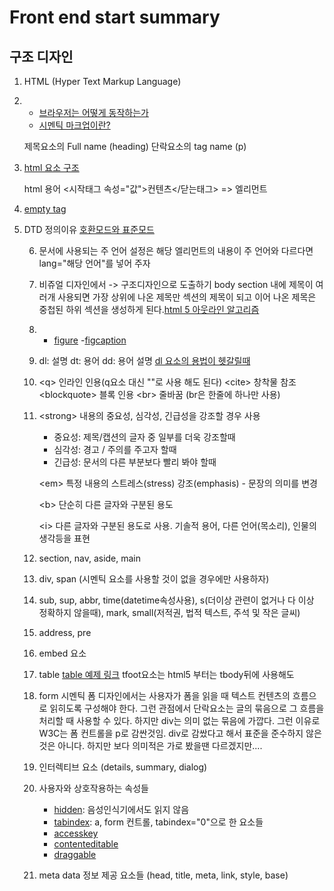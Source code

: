 # Front end start summary

## 구조 디자인 
1. HTML (Hyper Text Markup Language)
    
2.  - [브라우저는 어떻게 동작하는가](http://d2.naver.com/helloworld/59361)
    - [시멘틱 마크업이란?](http://webclub.tistory.com/275)

    제목요소의 Full name (heading)
    단락요소의 tag name (p)

3.  [html 요소 구조](https://developer.mozilla.org/ko/docs/Learn/HTML/Introduction_to_HTML/Getting_started#HTML_%EC%9A%94%EC%86%8C(Element)%EC%9D%98_%EA%B5%AC%EC%A1%B0)
    
    html 용어
    &lt;시작태그 속성="값"&gt;컨텐츠&lt;/닫는태그&gt; => 엘리먼트
    
4.  [empty tag](https://developer.mozilla.org/en-US/docs/Glossary/Empty_element)
    
5.  DTD 정의이유
    [호환모드와 표준모드](https://developer.mozilla.org/ko/docs/Web/HTML/Quirks_Mode_and_Standards_Mode)
    
    6. 문서에 사용되는 주 언어 설정은 <html lang="주 언어">
       해당 엘리먼트의 내용이 주 언어와 다르다면 lang="해당 언어"를 넣어 주자

    7. 비쥬얼 디자인에서 -> 구조디자인으로 도출하기
       body section 내에 제목이 여러개 사용되면 가장 상위에 나온 제목만 섹션의 제목이 되고 이어 나온 제목은 중첩된 하위 섹션을 생성하게 된다.[html 5 아웃라인 알고리즘](https://developer.mozilla.org/ko/docs/Web/HTML/HTML5_%EB%AC%B8%EC%84%9C%EC%9D%98_%EC%84%B9%EC%85%98%EA%B3%BC_%EC%9C%A4%EA%B3%BD)

    8. - [figure](https://developer.mozilla.org/ko/docs/Web/HTML/Element/figure)
       -[figcaption](https://developer.mozilla.org/ko/docs/Web/HTML/Element/figcaption)

    9. dl: 설명
       dt: 용어
       dd: 용어 설명
       [dl 요소의 용법이 헷갈릴때](http://hashcode.co.kr/questions/5358/dldescription-list%EC%9A%94%EC%86%8C%EC%9D%98-%EC%9A%A9%EB%B2%95%EC%9D%B4-%ED%97%B7%EA%B0%88%EB%A6%BD%EB%8B%88%EB%8B%A4)
    
    10. &lt;q&gt; 인라인 인용(q요소 대신 ""로 사용 해도 된다)
        &lt;cite&gt; 창착물 참조
        &lt;blockquote&gt; 블록 인용
        &lt;br&gt; 줄바꿈 (br은 한줄에 하나만 사용)

    11. &lt;strong&gt; 
        내용의 중요성, 심각성, 긴급성을 강조할 경우 사용

        - 중요성: 제목/캡션의 글자 중 일부를 더욱 강조할때
        - 심각성: 경고 / 주의를 주고자 할때
        - 긴급성: 문서의 다른 부분보다 빨리 봐야 할때

        &lt;em&gt;
        특정 내용의 스트레스(stress) 강조(emphasis) - 문장의 의미를 변경
        
        &lt;b&gt;
        단순히 다른 글자와 구분된 용도

        &lt;i&gt;
        다른 글자와 구분된 용도로 사용. 기솔적 용어, 다른 언어(목소리), 인물의 생각등을 표현
    
    12. section, nav, aside, main

    13. div, span (시멘틱 요소를 사용할 것이 없을 경우에만 사용하자)
    
    14. sub, sup, abbr, time(datetime속성사용), s(더이상 관련이 없거나 다 이상 정확하지 않을때), mark, small(저적권, 법적 텍스트, 주석 및 작은 글씨)
    
    15. address, pre

    16. embed 요소

    17. table
        [table 예제 링크](http://www.daum.net)
        tfoot요소는 html5 부터는 tbody뒤에 사용해도

    18. form
        시멘틱 폼 디자인에서는 사용자가 폼을 읽을 때 텍스트 컨텐츠의 흐름으로 읽히도록 구성해야 한다.
        그런 관점에서 단락요소는 글의 묶음으로 그 흐름을 처리할 때 사용할 수 있다.
        하지만 div는 의미 없는 묶음에 가깝다.
        그런 이유로 W3C는 폼 컨트롤을 p로 감싼것임.
        div로 감쌌다고 해서 표준을 준수하지 않은것은 아니다.
        하지만 보다 의미적은 가로 봤을땐 다르겠지만....

    19. 인터렉티브 요소 (details, summary, dialog)

    20. 사용자와 상호작용하는 속성들
        - [hidden](https://developer.mozilla.org/ko/docs/Web/HTML/Global_attributes/hidden): 음성인식기에서도 읽지 않음
        - [tabindex](https://developer.mozilla.org/ko/docs/Web/HTML/Global_attributes/tabindex): a, form 컨트롤, tabindex="0"으로 한 요소들
        - [accesskey](https://developer.mozilla.org/ko/docs/Web/HTML/Global_attributes/accesskey)
        - [contenteditable](https://developer.mozilla.org/ko/docs/Web/HTML/Global_attributes/contenteditable)
        - [draggable](https://developer.mozilla.org/ko/docs/Web/HTML/Global_attributes/draggable)

    21. meta data
        정보 제공 요소들 (head, title, meta, link, style, base)

